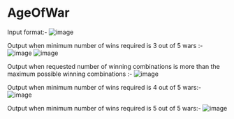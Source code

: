 # AgeOfWar

Input format:-
![image](https://github.com/user-attachments/assets/bdbfdcdb-b02a-4769-9501-e808a4c886a8)

Output when minimum number of wins required is 3 out of 5 wars :-
![image](https://github.com/user-attachments/assets/de8e12d1-9902-460a-b3c4-33d978cfbb92)
![image](https://github.com/user-attachments/assets/4996846b-5eea-4347-a7d1-4f0df5e4b2f5)

Output when requested number of winning combinations is more than the maximum possible winning combinations :-
![image](https://github.com/user-attachments/assets/250345bf-70be-4a8e-9965-e8012966d684)

Output when minimum number of wins required is 4 out of 5 wars:-
![image](https://github.com/user-attachments/assets/36334aa9-b491-4e0e-b7bf-800eb8f7e9cc)

Output when minimum number of wins required is 5 out of 5 wars:-
![image](https://github.com/user-attachments/assets/49572238-84e3-4dcd-9c1d-0a192414838b)
